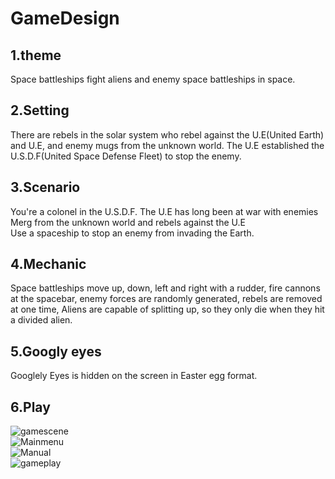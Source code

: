 GameDesign
==========
## 1.theme  
Space battleships fight aliens and enemy space battleships in space.  
## 2.Setting 
There are rebels in the solar system who rebel against the U.E(United Earth) and U.E, and enemy mugs from the unknown world. The U.E established the U.S.D.F(United Space Defense Fleet) to stop the enemy.  
## 3.Scenario 
You're a colonel in the U.S.D.F. The U.E has long been at war with enemies Merg from the unknown world and rebels against the U.E  
Use a spaceship to stop an enemy from invading the Earth.  
## 4.Mechanic  
Space battleships move up, down, left and right with a rudder, fire cannons at the spacebar, enemy forces are randomly generated, rebels are removed at one time, Aliens are capable of splitting up, so they only die when they hit a divided alien.  
## 5.Googly eyes
Googlely Eyes is hidden on the screen in Easter egg format.  
## 6.Play
![gamescene](https://user-images.githubusercontent.com/65111797/86890564-75636900-c138-11ea-803b-64ba944e8c5e.PNG)    
![Mainmenu](https://user-images.githubusercontent.com/65111797/86891075-3386f280-c139-11ea-8bb8-c3a374c877e6.PNG)  
![Manual](https://user-images.githubusercontent.com/65111797/86891079-34b81f80-c139-11ea-8e2e-57b12e840e1c.PNG)  
![gameplay](https://user-images.githubusercontent.com/65111797/86891081-35e94c80-c139-11ea-9900-39f8b561e195.PNG)  
